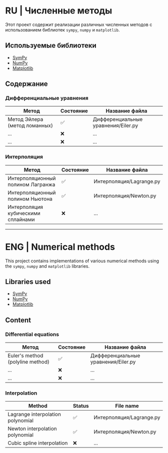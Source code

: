 # RU | Численные методы
Этот проект содержит реализации различных численных методов с использованием библиотек `sympy`, `numpy` и `matplotlib`.

## Используемые библиотеки

- [SymPy](https://www.sympy.org/)
- [NumPy](https://numpy.org/)
- [Matplotlib](https://matplotlib.org/)

## Содержание
### Дифференциальные уравнения

| Метод                              | Состояние | Название файла                    |
|------------------------------------|-----------|-----------------------------------|
| Метод Эйлера (метод ломанных)      | ✅       |Дифференциальные уравнения/Eiler.py|
| ...                                | ❌       | ...                               |
| ...                                | ❌       | ...                               |

### Интерполяция

| Метод                              | Состояние | Название файла                    |
|------------------------------------|-----------|-----------------------------------|
| Интерполяционный полином Лагранжа  | ✅       | Интерполяция/Lagrange.py          |
| Интерполяционный полином Ньютона   | ✅       | Интерполяция/Newton.py            |
| Интерполяция кубическими сплайнами | ❌       | ...                               |


------------------------------------------------------------------------------------------------------------------------

# ENG | Numerical methods
This project contains implementations of various numerical methods using the `sympy`, `numpy` and `matplotlib` libraries.

## Libraries used

- [SymPy](https://www.sympy.org/)
- [NumPy](https://numpy.org/)
- [Matplotlib](https://matplotlib.org/)

## Content
### Differential equations

| Метод                              | Состояние | Название файла                    |
|------------------------------------|-----------|-----------------------------------|
| Euler's method (polyline method)   | ✅       |Дифференциальные уравнения/Eiler.py|
| ...                                | ❌       | ...                               |
| ...                                | ❌       | ...                               |

### Interpolation

| Method                             | Status    | File name                         |
|------------------------------------|-----------|-----------------------------------|
| Lagrange interpolation polynomial  | ✅       | Интерполяция/Lagrange.py          |
| Newton interpolation polynomial    | ✅       | Интерполяция/Newton.py            |
| Cubic spline interpolation         | ❌       | ...                               |

